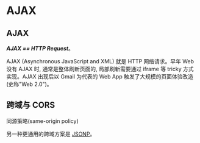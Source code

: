 # AJAX

## AJAX

***AJAX == HTTP Request***。

AJAX (Asynchronous JavaScript and XML) 就是 HTTP 网络请求。早年 Web 没有 AJAX 时, 通常是整体刷新页面的, 局部刷新需要通过 iframe 等 tricky 方式实现。AJAX 出现后以 Gmail 为代表的 Web App 触发了大规模的页面体验改造(史称"Web 2.0")。

## 跨域与 CORS

同源策略(same-origin policy)

另一种更通用的跨域方案是 [JSONP](./jsonp.html)。